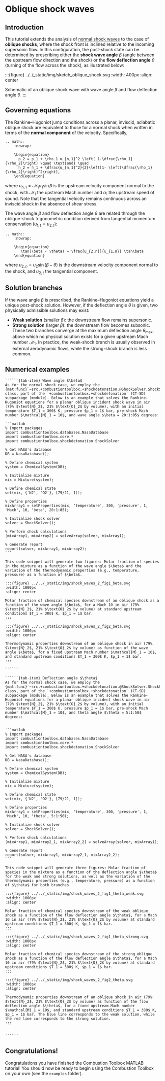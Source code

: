 # Oblique shock waves

## Introduction

This tutorial extends the analysis of [normal shock waves](./shock_waves_1.md) to the case of **oblique shocks**, where the shock front is inclined relative to the incoming supersonic flow. In this configuration, the post-shock state can be determined by prescribing either the **shock wave angle** $\beta$ (angle between the upstream flow direction and the shock) or the **flow deflection angle** $\theta$ (turning of the flow across the shock), as illustrated below:


:::{figure} ../../_static/img/sketch_oblique_shock.svg
:width: 400px
:align: center

Schematic of an oblique shock wave with wave angle $\beta$ and flow deflection angle $\theta$.
:::

## Governing equations

The Rankine–Hugoniot jump conditions across a planar, inviscid, adiabatic oblique shock are equivalent to those for a normal shock when written in terms of the **normal component** of the velocity. Specifically,
```{eval-rst}
.. math::
    :nowrap:

    \begin{equation}
      p_2 = p_1 + \rho_1 u_{n,1}^2 \left( 1-\dfrac{\rho_1}{\rho_2}\right) \quad \text{and} \quad 
      h_2 = h_1 + \dfrac{u_{n,1}^2}{2}\left[1- \left(\dfrac{\rho_1}{\rho_2}\right)^2\right],
    \end{equation}
```
where $u_{n,1} = \mathcal{M}_1 a_1 \sin\beta$ is the upstream velocity component normal to the shock, with $\mathcal{M}_1$ the upstream Mach number and $a_1$ the upstream speed of sound. Note that the tangential velocity remains continuous across an inviscid shock in the absence of shear stress.

The wave angle $\beta$ and flow deflection angle $\theta$ are related through the oblique-shock trigonometric condition derived from tangential momentum conservation ($u_{1,t} = u_{2,t}$):
```{eval-rst}
.. math::
    :nowrap:

    \begin{equation}
       \tan(\beta - \theta) = \frac{u_{2,n}}{u_{1,n}} \tan\beta
    \end{equation}
```
where $u_{2,n} = u_2 \sin(\beta - \theta)$ is the downstream velocity component normal to the shock, and $u_{2,t}$ the tangential component.

## Solution branches

If the wave angle $\beta$ is prescribed, the Rankine–Hugoniot equations yield a unique post-shock solution. However, if the deflection angle $\theta$ is given, two physically admissible solutions may exist:
* **Weak solution** (smaller $\beta$): the downstream flow remains supersonic.
* **Strong solution** (larger $\beta$): the downstream flow becomes subsonic.
These two branches converge at the maximum deflection angle $\theta_{\max}$, above which no physical solution exists for a given upstream Mach number $\mathcal{M}_1$. In practice, the weak-shock branch is usually observed in external aerodynamic flows, while the strong-shock branch is less common.

## Numerical examples
```````{tab-set}
``````{tab-item} Wave angle $\beta$
As for the normal shock case, we employ the {mat:func}`~src.+combustiontoolbox.+shockdetonation.@ShockSolver.ShockSolver`  class, part of the `+combustiontoolbox.+shockdetonation` (CT-SD) subpackage (module). Below is an example that solves the Rankine-Hugoniot equations for a planar oblique incident shock wave in air (79% $\text{N}_2$, 21% $\text{O}_2$ by volume), with an initial temperature $T_1 = 300$ K, pressure $p_1 = 1$ bar, pre-shock Mach number $\mathcal{M}_1 = 10$, and wave angle $\beta = 20:1:85$ degrees:

```matlab
% Import packages
import combustiontoolbox.databases.NasaDatabase
import combustiontoolbox.core.*
import combustiontoolbox.shockdetonation.ShockSolver

% Get NASA's database
DB = NasaDatabase();

% Define chemical system
system = ChemicalSystem(DB);

% Initialize mixture
mix = Mixture(system);

% Define chemical state
set(mix, {'N2', 'O2'}, [79/21, 1]);

% Define properties
mixArray1 = setProperties(mix, 'temperature', 300, 'pressure', 1, 'Mach', 10, 'beta', 20:1:85);

% Initialize shock solver
solver = ShockSolver();

% Perform shock calculations
[mixArray1, mixArray2] = solveArray(solver, mixArray1);

% Generate report
report(solver, mixArray1, mixArray2);
```

This code snippet will generate two figures: Molar fraction of species in the mixture as a function of the wave angle $\beta$ and the variation of the thermodynamic properties (e.g., temperature, pressure) as a function of $\beta$.

:::{figure} ../../_static/img/shock_waves_2_fig1_beta.svg
:width: 1000px
:align: center

Molar fraction of chemical species downstream of an oblique shock as a function of the wave angle $\beta$, for a Mach 10 in air (79% $\text{N}_2$, 21% $\text{O}_2$ by volume) at standard upstream conditions $T_1 = 300$ K, $p_1 = 1$ bar.
:::

:::{figure} ../../_static/img/shock_waves_2_fig2_beta.svg
:width: 1000px
:align: center

Thermodynamic properties downstream of an oblique shock in air (79% $\text{N}_2$, 21% $\text{O}_2$ by volume) as function of the wave angle $\beta$, for a fixed upstream Mach number $\mathcal{M}_1 = 10$, and standard upstream conditions $T_1 = 300$ K, $p_1 = 1$ bar.
:::

``````

``````{tab-item} Deflection angle $\theta$
As for the normal shock case, we employ the {mat:func}`~src.+combustiontoolbox.+shockdetonation.@ShockSolver.ShockSolver`  class, part of the `+combustiontoolbox.+shockdetonation` (CT-SD) subpackage (module). Below is an example that solves the Rankine-Hugoniot equations for a planar oblique incident shock wave in air (79% $\text{N}_2$, 21% $\text{O}_2$ by volume), with an initial temperature $T_1 = 300$ K, pressure $p_1 = 1$ bar, pre-shock Mach number $\mathcal{M}_1 = 10$, and theta angle $\theta = 5:1:50$ degrees:


```matlab
% Import packages
import combustiontoolbox.databases.NasaDatabase
import combustiontoolbox.core.*
import combustiontoolbox.shockdetonation.ShockSolver

% Get NASA's database
DB = NasaDatabase();

% Define chemical system
system = ChemicalSystem(DB);

% Initialize mixture
mix = Mixture(system);

% Define chemical state
set(mix, {'N2', 'O2'}, [79/21, 1]);

% Define properties
mixArray1 = setProperties(mix, 'temperature', 300, 'pressure', 1, 'Mach', 10, 'theta', 5:1:50);

% Initialize shock solver
solver = ShockSolver();

% Perform shock calculations
[mixArray1, mixArray2_1, mixArray2_2] = solveArray(solver, mixArray1);

% Generate report
report(solver, mixArray1, mixArray2_1, mixArray2_2);
```

This code snippet will generate three figures: Molar fraction of species in the mixture as a function of the deflection angle $\theta$ for the weak and strong solutions, as well as the variation of the thermodynamic properties (e.g., temperature, pressure) as a function of $\theta$ for both branches.

:::{figure} ../../_static/img/shock_waves_2_fig1_theta_weak.svg
:width: 1000px
:align: center

Molar fraction of chemical species downstream of the weak oblique shock as a function of the flow deflection angle $\theta$, for a Mach 10 in air (79% $\text{N}_2$, 21% $\text{O}_2$ by volume) at standard upstream conditions $T_1 = 300$ K, $p_1 = 1$ bar.
:::

:::{figure} ../../_static/img/shock_waves_2_fig1_theta_strong.svg
:width: 1000px
:align: center

Molar fraction of chemical species downstream of the strong oblique shock as a function of the flow deflection angle $\theta$, for a Mach 10 in air (79% $\text{N}_2$, 21% $\text{O}_2$ by volume) at standard upstream conditions $T_1 = 300$ K, $p_1 = 1$ bar.
:::

:::{figure} ../../_static/img/shock_waves_2_fig2_theta.svg
:width: 1000px
:align: center

Thermodynamic properties downstream of an oblique shock in air (79% $\text{N}_2$, 21% $\text{O}_2$ by volume) as function of the flow deflection angle $\theta$, for a fixed upstream Mach number $\mathcal{M}_1 = 10$, and standard upstream conditions $T_1 = 300$ K, $p_1 = 1$ bar. The blue line corresponds to the weak solution, while the red line corresponds to the strong solution.
:::


``````

```````

## Congratulations!
Congratulations you have finished the Combustion Toolbox MATLAB tutorial! You should now be ready to begin using the Combustion Toolbox on your own (see the `examples` folder).